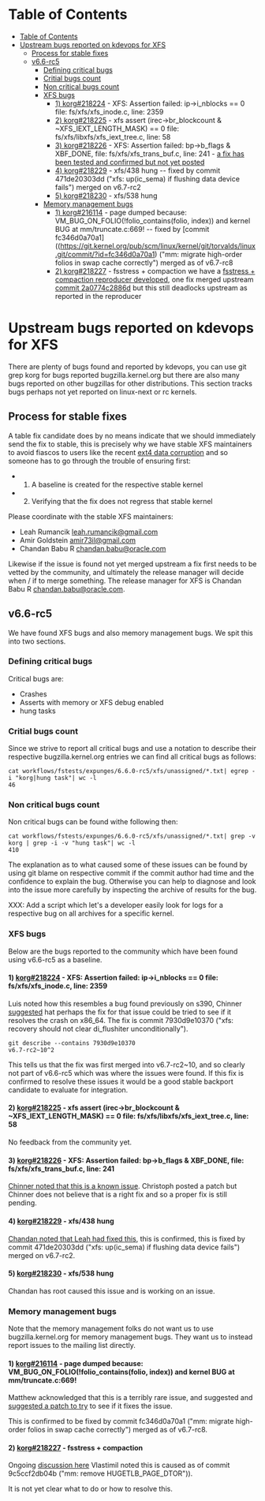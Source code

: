 Table of Contents
=================

* [Table of Contents](#table-of-contents)
* [Upstream bugs reported on kdevops for XFS](#upstream-bugs-reported-on-kdevops-for-xfs)
   * [Process for stable fixes](#process-for-stable-fixes)
   * [v6.6-rc5](#v66-rc5)
      * [Defining critical bugs](#defining-critical-bugs)
      * [Critial bugs count](#critial-bugs-count)
      * [Non critical bugs count](#non-critical-bugs-count)
      * [XFS bugs](#xfs-bugs)
         * [1) <a href="https://bugzilla.kernel.org/show_bug.cgi?id=218224" rel="nofollow">korg#218224</a> - XFS: Assertion failed: ip-&gt;i_nblocks == 0 file: fs/xfs/xfs_inode.c, line: 2359](#1-korg218224---xfs-assertion-failed-ip-i_nblocks--0-file-fsxfsxfs_inodec-line-2359)
         * [2) <a href="https://bugzilla.kernel.org/show_bug.cgi?id=218225" rel="nofollow">korg#218225</a> - xfs assert (irec-&gt;br_blockcount &amp; ~XFS_IEXT_LENGTH_MASK) == 0 file: fs/xfs/libxfs/xfs_iext_tree.c, line: 58](#2-korg218225---xfs-assert-irec-br_blockcount--xfs_iext_length_mask--0-file-fsxfslibxfsxfs_iext_treec-line-58)
         * [3) <a href="https://bugzilla.kernel.org/show_bug.cgi?id=218226" rel="nofollow">korg#218226</a> - XFS: Assertion failed: bp-&gt;b_flags &amp; XBF_DONE, file: fs/xfs/xfs_trans_buf.c, line: 241](#3-korg218226---xfs-assertion-failed-bp-b_flags--xbf_done-file-fsxfsxfs_trans_bufc-line-241) - [a fix has been tested and confirmed but not yet posted](https://paste.centos.org/view/b78317c0)
         * [4) <a href="https://bugzilla.kernel.org/show_bug.cgi?id=218229" rel="nofollow">korg#218229</a> - xfs/438 hung](#4-korg218229---xfs438-hung) -- fixed by commit 471de20303dd ("xfs: up(ic_sema) if flushing data device
    fails") merged on v6.7-rc2
         * [5) <a href="https://bugzilla.kernel.org/show_bug.cgi?id=218230" rel="nofollow">korg#218230</a> - xfs/538 hung](#5-korg218230---xfs538-hung)
      * [Memory management bugs](#memory-management-bugs)
         * [1) <a href="https://bugzilla.kernel.org/show_bug.cgi?id=216114" rel="nofollow">korg#216114</a> - page dumped because: VM_BUG_ON_FOLIO(!folio_contains(folio, index)) and kernel BUG at mm/truncate.c:669!](#1-korg216114---page-dumped-because-vm_bug_on_foliofolio_containsfolio-index-and-kernel-bug-at-mmtruncatec669) -- fixed by [commit fc346d0a70a1]((https://git.kernel.org/pub/scm/linux/kernel/git/torvalds/linux.git/commit/?id=fc346d0a70a1) ("mm: migrate high-order folios in swap cache correctly") merged as of v6.7-rc8
         * [2) <a href="https://bugzilla.kernel.org/show_bug.cgi?id=218227" rel="nofollow">korg#218227</a> - fsstress + compaction](#2-korg218227---fsstress--compaction) we have a [fsstress + compaction reproducer developed](https://lore.kernel.org/all/20240611030203.1719072-4-mcgrof@kernel.org/), one fix merged upstream [commit 2a0774c2886d](https://git.kernel.org/pub/scm/linux/kernel/git/torvalds/linux.git/commit/?id=2a0774c2886d) but this still deadlocks upstream as reported in the reproducer

# Upstream bugs reported on kdevops for XFS

There are plenty of bugs found and reported by kdevops, you can use git grep
korg for bugs reported bugzilla.kernel.org but there are also many bugs reported
on other bugzillas for other distributions. This section tracks bugs perhaps
not yet reported on linux-next or rc kernels.

## Process for stable fixes

A table fix candidate does by no means indicate that we should immediately send
the fix to stable, this is precisely why we have stable XFS maintainers to avoid
fiascos to users like the recent [ext4 data corruption](https://lwn.net/Articles/954770/)
and so someone has to go through the trouble of ensuring first:

  * 1) A baseline is created for the respective stable kernel
  * 2) Verifying that the fix does not regress that stable kernel

Please coordinate with the stable XFS maintainers:

 * Leah Rumancik <leah.rumancik@gmail.com>
 * Amir Goldstein <amir73il@gmail.com>
 * Chandan Babu R <chandan.babu@oracle.com>

Likewise if the issue is found not yet merged upstream a fix first needs
to be vetted by the community, and ultimately the release manager will
decide when / if to merge something. The release manager for XFS is
Chandan Babu R <chandan.babu@oracle.com>.

## v6.6-rc5

We have found XFS bugs and also memory management bugs. We spit this into
two sections.

### Defining critical bugs

Critical bugs are:

  * Crashes
  * Asserts with memory or XFS debug enabled
  * hung tasks

### Critial bugs count

Since we strive to report all critical bugs and use a notation to describe
their respective bugzilla.kernel.org entries we can find all critical bugs
as follows:

```
cat workflows/fstests/expunges/6.6.0-rc5/xfs/unassigned/*.txt| egrep -i "korg|hung task"| wc -l
46
```

### Non critical bugs count

Non critical bugs can be found withe following then:

```
cat workflows/fstests/expunges/6.6.0-rc5/xfs/unassigned/*.txt| grep -v korg | grep -i -v "hung task"| wc -l
410
```

The explanation as to what caused some of these issues can be found by using
git blame on respective commit if the commit author had time and the confidence
to explain the bug. Otherwise you can help to diagnose and look into the issue
more carefully by inspecting the archive of results for the bug.

XXX: Add a script which let's a developer easily look for logs for a respective
bug on all archives for a specific kernel.

### XFS bugs

Below are the bugs reported to the community which have been found using
v6.6-rc5 as a baseline.

#### 1) [korg#218224](https://bugzilla.kernel.org/show_bug.cgi?id=218224) - XFS: Assertion failed: ip->i_nblocks == 0 file: fs/xfs/xfs_inode.c, line: 2359

Luis noted how this resembles a bug found previously on s390, Chinner
[suggested](https://lore.kernel.org/all/ZXPy4+cXlIt0agNz@dread.disaster.area/T/#u)
hat perhaps the fix for that issue could be tried to see if it resolves the crash
on x86_64. The fix is commit 7930d9e10370 ("xfs: recovery should not clear
di_flushiter unconditionally").


```
git describe --contains 7930d9e10370
v6.7-rc2~10^2
```

This tells us that the fix was first merged into v6.7-rc2~10, and so clearly
not part of v6.6-rc5 which was where the issues were found. If this fix
is confirmed to resolve these issues it would be a good stable backport
candidate to evaluate for integration.

#### 2) [korg#218225](https://bugzilla.kernel.org/show_bug.cgi?id=218225) - xfs assert (irec->br_blockcount & ~XFS_IEXT_LENGTH_MASK) == 0 file: fs/xfs/libxfs/xfs_iext_tree.c, line: 58

No feedback from the community yet.

#### 3) [korg#218226](https://bugzilla.kernel.org/show_bug.cgi?id=218226) - XFS: Assertion failed: bp->b_flags & XBF_DONE, file: fs/xfs/xfs_trans_buf.c, line: 241 

[Chinner noted that this is a known issue](https://lore.kernel.org/linux-xfs/20231128153808.GA19360@lst.de/).
Christoph posted a patch but Chinner does not believe that is a right fix and
so a proper fix is still pending.

#### 4) [korg#218229](https://bugzilla.kernel.org/show_bug.cgi?id=218229) - xfs/438 hung

[Chandan noted that Leah had fixed
this](https://lore.kernel.org/linux-xfs/20231030203349.663275-1-leah.rumancik@gmail.com/), this
is confirmed, this is fixed by commit 471de20303dd ("xfs: up(ic_sema) if flushing data device
fails") merged on v6.7-rc2.

#### 5) [korg#218230](https://bugzilla.kernel.org/show_bug.cgi?id=218230) - xfs/538 hung

Chandan has root caused this issue and is working on an issue.

### Memory management bugs

Note that the memory management folks do not want us to use bugzilla.kernel.org
for memory management bugs. They want us to instead report issues to the
mailing list directly.

#### 1) [korg#216114](https://bugzilla.kernel.org/show_bug.cgi?id=216114) - page dumped because: VM_BUG_ON_FOLIO(!folio_contains(folio, index)) and kernel BUG at mm/truncate.c:669!

Matthew acknowledged that this is a terribly rare issue, and suggested and
[suggested a patch to try](https://lore.kernel.org/all/ZXQAgFl8WGr2pK7R@casper.infradead.org/T/#u)
to see if it fixes the issue.

This is confirmed to be fixed by commit fc346d0a70a1 ("mm: migrate high-order folios in swap cache correctly") merged as of v6.7-rc8.

#### 2) [korg#218227](https://bugzilla.kernel.org/show_bug.cgi?id=218227) - fsstress + compaction

Ongoing [discussion here](https://lore.kernel.org/all/8fa1c95c-4749-33dd-42ba-243e492ab109@suse.cz/)
Vlastimil noted this is caused as of commit 9c5ccf2db04b ("mm: remove HUGETLB_PAGE_DTOR")).

It is not yet clear what to do or how to resolve this.
